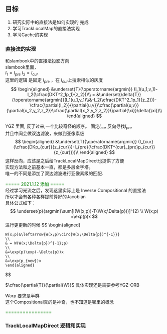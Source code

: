 <!--
 * @Author: Liu Weilong
 * @Date: 2021-01-04 09:16:13
 * @LastEditors: Liu Weilong 
 * @LastEditTime: 2021-01-12 16:43:03
 * @FilePath: /3rd-test-learning/doc/SLAM-related/YGZ_ORB/goal.md
 * @Description: 
-->

## 目标
1. 研究实际中的直接法是如何实现的     完成
2. 学习TrackLocalMap的直接法实现
3. 学习Cache的实现


### 直接法的实现
和slambook中的直接法投影方向<br>
slambook里面，<br>$I_1 = I_{pre}$
$I_2 = I_{cur}$ <br>
这里的逻辑 是固定 $I_{pre}$ ，在 $I_{cur}$上搜索相似的灰度
$$
    \begin{aligned}
    &\underset{T}{\operatorname{argmin}} (I_1(u_1,v_1)-I_2(\cfrac{DKT^2_1p_1}{z_2}))\\
    = &\underset{\delta{T}}{\operatorname{argmin}}(I_1(u_1,v_1)\\&-I_2(\cfrac{DKT^2_1p_1}{z_2}))-\cfrac{\partial{I_2}}{\partial{u,v}}\cfrac{\partial{u,v}}{\partial{x_2,y_2,z_2}}\cfrac{\partial{x_2,y_2,z_2}}{\partial{\xi}}\delta{\xi})\\
    \end{aligned}
$$

YGZ 里面, 反了过来,一个比较奇怪的顺序。
固定$I_{cur}$ 反向寻找$I_{pre}$ <br>
并且中间会做双边滤波，来做到亚像素级<br>
$$
    \begin{aligned}
    &\underset{T}{\operatorname{argmin}} (I_{cur}(\cfrac{DKp_{cur}}{z_{cur}})-I_{pre}(\cfrac{DKT^{cur}_{pre}p_{cur}}{z_{cur}}))\\
    \end{aligned}
$$
这样反向，应该是之后给TrackLocalMapDirect也提供了方便<br>
实现方法和之前基本一直，都是多层金字塔。<br>
唯一的不同是添加了双边滤波进行亚像素级的匹配.<br>

<font Color="Green">===== 2021.1.12 添加 =====</font><br>
经过学习光流之后，发现这里实际上是 Inverse Compositional 的直接法<br>
所以才会有各种各样提前算好的Jacobian<br>
具体公式如下：<br>
$$
    \underset{p}{argmin}\sum[I(W(x;p))-T(W(x;\Delta{p}))]^{2}
    \\
    W(x;p) =\exp(p)x
$$
进行更更新的时候
$$
    \begin{aligned}

    W(x;p)&\leftarrow{W(x;p)\circ{W(x;\Delta{p})^{-1}}}  
    \\
    & = W(W(x;\Delta{p})^{-1};p)  
    \\   
    &=\exp(p)\exp(-\Delta{p})x
    \\
    &=\exp(p_{new})x
    \end{aligned}
$$

$\cfrac{\partial{T}}{\partial{W}}$ 具体实现还是需要参考YGZ-ORB

Warp 要求是半群<br>
这个Compositional真的是神奇，也不知道是哪里的概念

<font Color="Green">================</font><br>

### TrackLocalMapDirect 逻辑和实现